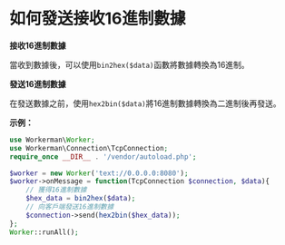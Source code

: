 # 如何發送接收16進制數據

**接收16進制數據**

當收到數據後，可以使用```bin2hex($data)```函數將數據轉換為16進制。

**發送16進制數據**

在發送數據之前，使用```hex2bin($data)```將16進制數據轉換為二進制後再發送。

**示例：**

```php
use Workerman\Worker;
use Workerman\Connection\TcpConnection;
require_once __DIR__ . '/vendor/autoload.php';

$worker = new Worker('text://0.0.0.0:8080');
$worker->onMessage = function(TcpConnection $connection, $data){
    // 獲得16進制數據
    $hex_data = bin2hex($data);
    // 向客戶端發送16進制數據
    $connection->send(hex2bin($hex_data));
};
Worker::runAll();
```
